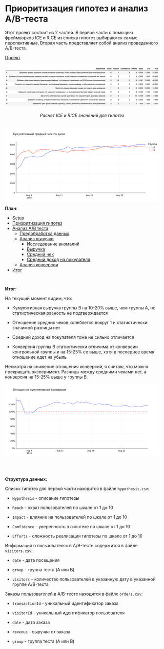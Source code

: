 # Приоритизация гипотез и анализ A/B-теста

Этот проект состоит из 2 частей. В первой части с помощью фреймворков ICE и RICE из списка гипотез выбираются самые перспективные. Вторая часть представляет собой анализ проведенного A/B-теста.

[Проект](https://rusmux.ml/yandex-projects/6-ab-test.html)

<p align="center"><img src="images/1.png"></p>
<h6 align="center">Расчет ICE и RICE значений для гипотез</h6>

<p align="center"><img src="images/2.png"></p>


**План:**

<div class="toc">
   <ul class="toc-item">
      <li><span><a href="#Setup" data-toc-modified-id="Setup-2">Setup</a></span></li>
      <li><span><a href="#Приоритизация-гипотез" data-toc-modified-id="Приоритизация-гипотез-3">Приоритизация гипотез</a></span></li>
      <li>
         <span><a href="#Анализ-A/B-теста" data-toc-modified-id="Анализ-A/B-теста-4">Анализ A/B теста</a></span>
         <ul class="toc-item">
            <li><span><a href="#Предобработка-данных" data-toc-modified-id="Предобработка-данных-4.1">Предобработка данных</a></span></li>
            <li>
               <span><a href="#Анализ-выручки" data-toc-modified-id="Анализ-выручки-4.2">Анализ выручки</a></span>
               <ul class="toc-item">
                  <li><span><a href="#Исследование-аномалий" data-toc-modified-id="Исследование-аномалий-4.2.1">Исследование аномалий</a></span></li>
                  <li><span><a href="#Выручка" data-toc-modified-id="Выручка-4.2.2">Выручка</a></span></li>
                  <li><span><a href="#Средний-чек" data-toc-modified-id="Средний-чек-4.2.3">Средний чек</a></span></li>
                  <li><span><a href="#Средний-доход-на-покупателя" data-toc-modified-id="Средний-доход-на-покупателя-4.2.4">Средний доход на покупателя</a></span></li>
               </ul>
            </li>
            <li><span><a href="#Анализ-конверсии" data-toc-modified-id="Анализ-конверсии-4.3">Анализ конверсии</a></span></li>
         </ul>
      </li>
      <li><span><a href="#Итог" data-toc-modified-id="Итог-5">Итог</a></span></li>
   </ul>
</div>

<br>

**Итог:**

На текущий момент видим, что:

* Кумулятивная выручка группы B на 10-20% выше, чем группы А, но статистическая разность не подтверждается


* Отношение средних чеков колеблется вокруг 1 и статистически значимой разницы нет


* Средний доход на покупателя тоже не сильно отличается


* Конверсия группы В статистически отличима от конверсии контрольной группы и на 15-25% ее выше, хотя в последнее время отношение идет на убыль

Несмотря на снижение отношения конверсий, я считаю, что можно прекращать эксперимент. Разницы между средними чеками нет, а конверсия на 15-25% выше у группы В.

<p align="center"><img src="images/3.png"></p>
<h6 align="center"></h6>

<br>

**Структура данных:**

Список гипотез для первой части находится в файле `hypothesis.csv`:

* `Hypothesis` - описание гипотезы

* `Reach` - охват пользователей по шкале от 1 до 10

* `Impact` - влияние на пользователей по шкале от 1 до 10

* `Confidence` - уверенность в гипотезе по шкале от 1 до 10

* `Efforts` - сложность реализации гипотезы по шкале от 1 до 10

Информация о пользователях в A/B-тесте содержится в файле `visitors.csv`:

* `date` - дата посещения

* `group` - группа теста (A или B)

* `visitors` - количество пользователей в указанную дату в указанной группе A/B-теста

Заказы пользователей в A/B-тесте находятся в файле `orders.csv`:

* `transactionId` - уникальный идентификатор заказа

* `visitorId` - уникальный идентификатор пользователя

* `date` - дата заказа

* `revenue` - выручка от заказа

* `group` - группа теста (A или B)
